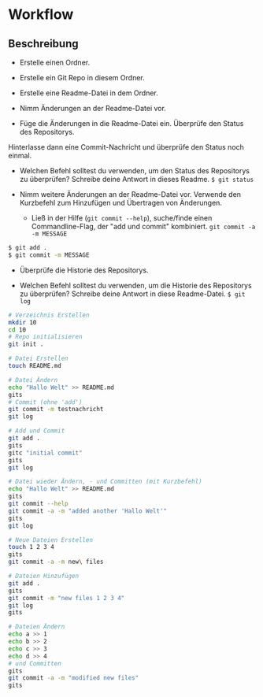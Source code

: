 # Workflow

## Beschreibung
* Erstelle einen Ordner.

* Erstelle ein Git Repo in diesem Ordner.

* Erstelle eine Readme-Datei in dem Ordner.

* Nimm Änderungen an der Readme-Datei vor.

* Füge die Änderungen in die Readme-Datei ein. Überprüfe den Status des Repositorys. 

Hinterlasse dann eine Commit-Nachricht und überprüfe den Status noch einmal.

* Welchen Befehl solltest du verwenden, um den Status des Repositorys zu überprüfen? Schreibe deine Antwort in dieses Readme.
`$ git status`

* Nimm weitere Änderungen an der Readme-Datei vor. Verwende den Kurzbefehl zum Hinzufügen und Übertragen von Änderungen.
  - Ließ in der Hilfe (`git commit --help`), suche/finde einen Commandline-Flag, der "add und commit" kombiniert.
`git commit -a -m MESSAGE`

```bash
$ git add .
$ git commit -m MESSAGE
```

* Überprüfe die Historie des Repositorys.

* Welchen Befehl solltest du verwenden, um die Historie des Repositorys zu überprüfen? Schreibe deine Antwort in diese Readme-Datei.
`$ git log`

```bash
# Verzeichnis Erstellen
mkdir 10
cd 10
# Repo initialisieren
git init .

# Datei Erstellen
touch README.md

# Datei Ändern
echo "Hallo Welt" >> README.md 
gits
# Commit (ohne 'add')
git commit -m testnachricht
git log

# Add und Commit
git add .
gits
gitc "initial commit"
gits
git log

# Datei wieder Ändern, - und Committen (mit Kurzbefehl)
echo "Hallo Welt" >> README.md 
gits
git commit --help
git commit -a -m "added another 'Hallo Welt'"
gits
git log

# Neue Dateien Erstellen
touch 1 2 3 4
gits
git commit -a -m new\ files

# Dateien Hinzufügen
git add .
gits
git commit -m "new files 1 2 3 4"
git log
gits

# Dateien Ändern
echo a >> 1
echo b >> 2
echo c >> 3
echo d >> 4
# und Committen
gits
git commit -a -m "modified new files"
gits
